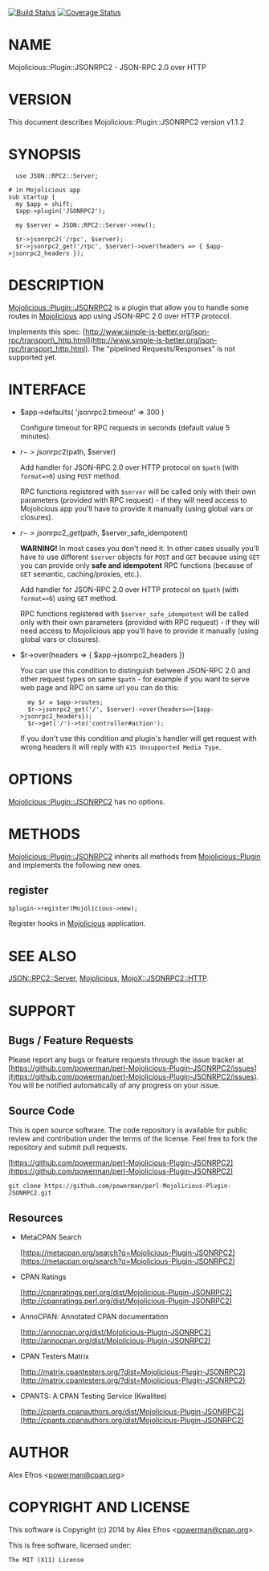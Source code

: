 [![Build Status](https://travis-ci.org/powerman/perl-Mojolicious-Plugin-JSONRPC2.svg?branch=master)](https://travis-ci.org/powerman/perl-Mojolicious-Plugin-JSONRPC2)
[![Coverage Status](https://coveralls.io/repos/powerman/perl-Mojolicious-Plugin-JSONRPC2/badge.svg?branch=master)](https://coveralls.io/r/powerman/perl-Mojolicious-Plugin-JSONRPC2?branch=master)

# NAME

Mojolicious::Plugin::JSONRPC2 - JSON-RPC 2.0 over HTTP

# VERSION

This document describes Mojolicious::Plugin::JSONRPC2 version v1.1.2

# SYNOPSIS

      use JSON::RPC2::Server;

    # in Mojolicious app
    sub startup {
      my $app = shift;
      $app->plugin('JSONRPC2');

      my $server = JSON::RPC2::Server->new();

      $r->jsonrpc2('/rpc', $server);
      $r->jsonrpc2_get('/rpc', $server)->over(headers => { $app->jsonrpc2_headers });

# DESCRIPTION

[Mojolicious::Plugin::JSONRPC2](https://metacpan.org/pod/Mojolicious::Plugin::JSONRPC2) is a plugin that allow you to handle
some routes in [Mojolicious](https://metacpan.org/pod/Mojolicious) app using JSON-RPC 2.0 over HTTP protocol.

Implements this spec: [http://www.simple-is-better.org/json-rpc/transport\_http.html](http://www.simple-is-better.org/json-rpc/transport_http.html).
The "pipelined Requests/Responses" is not supported yet.

# INTERFACE

- $app->defaults( 'jsonrpc2.timeout' => 300 )

    Configure timeout for RPC requests in seconds (default value 5 minutes).

- $r->jsonrpc2($path, $server)

    Add handler for JSON-RPC 2.0 over HTTP protocol on `$path`
    (with `format=>0`) using `POST` method.

    RPC functions registered with `$server` will be called only with their
    own parameters (provided with RPC request) - if they will need access to
    Mojolicious app you'll have to provide it manually (using global vars or
    closures).

- $r->jsonrpc2\_get($path, $server\_safe\_idempotent)

    **WARNING!** In most cases you don't need it. In other cases usually you'll
    have to use different `$server` objects for `POST` and `GET` because
    using `GET` you can provide only **safe and idempotent** RPC functions
    (because of `GET` semantic, caching/proxies, etc.).

    Add handler for JSON-RPC 2.0 over HTTP protocol on `$path`
    (with `format=>0`) using `GET` method.

    RPC functions registered with `$server_safe_idempotent` will be called only with their
    own parameters (provided with RPC request) - if they will need access to
    Mojolicious app you'll have to provide it manually (using global vars or
    closures).

- $r->over(headers => { $app->jsonrpc2\_headers })

    You can use this condition to distinguish between JSON-RPC 2.0 and other
    request types on same `$path` - for example if you want to serve web page
    and RPC on same url you can do this:

        my $r = $app->routes;
        $r->jsonrpc2_get('/', $server)->over(headers=>{$app->jsonrpc2_headers});
        $r->get('/')->to('controller#action');

    If you don't use this condition and plugin's handler will get request with
    wrong headers it will reply with `415 Unsupported Media Type`.

# OPTIONS

[Mojolicious::Plugin::JSONRPC2](https://metacpan.org/pod/Mojolicious::Plugin::JSONRPC2) has no options.

# METHODS

[Mojolicious::Plugin::JSONRPC2](https://metacpan.org/pod/Mojolicious::Plugin::JSONRPC2) inherits all methods from
[Mojolicious::Plugin](https://metacpan.org/pod/Mojolicious::Plugin) and implements the following new ones.

## register

    $plugin->register(Mojolicious->new);

Register hooks in [Mojolicious](https://metacpan.org/pod/Mojolicious) application.

# SEE ALSO

[JSON::RPC2::Server](https://metacpan.org/pod/JSON::RPC2::Server), [Mojolicious](https://metacpan.org/pod/Mojolicious), [MojoX::JSONRPC2::HTTP](https://metacpan.org/pod/MojoX::JSONRPC2::HTTP).

# SUPPORT

## Bugs / Feature Requests

Please report any bugs or feature requests through the issue tracker
at [https://github.com/powerman/perl-Mojolicious-Plugin-JSONRPC2/issues](https://github.com/powerman/perl-Mojolicious-Plugin-JSONRPC2/issues).
You will be notified automatically of any progress on your issue.

## Source Code

This is open source software. The code repository is available for
public review and contribution under the terms of the license.
Feel free to fork the repository and submit pull requests.

[https://github.com/powerman/perl-Mojolicious-Plugin-JSONRPC2](https://github.com/powerman/perl-Mojolicious-Plugin-JSONRPC2)

    git clone https://github.com/powerman/perl-Mojolicious-Plugin-JSONRPC2.git

## Resources

- MetaCPAN Search

    [https://metacpan.org/search?q=Mojolicious-Plugin-JSONRPC2](https://metacpan.org/search?q=Mojolicious-Plugin-JSONRPC2)

- CPAN Ratings

    [http://cpanratings.perl.org/dist/Mojolicious-Plugin-JSONRPC2](http://cpanratings.perl.org/dist/Mojolicious-Plugin-JSONRPC2)

- AnnoCPAN: Annotated CPAN documentation

    [http://annocpan.org/dist/Mojolicious-Plugin-JSONRPC2](http://annocpan.org/dist/Mojolicious-Plugin-JSONRPC2)

- CPAN Testers Matrix

    [http://matrix.cpantesters.org/?dist=Mojolicious-Plugin-JSONRPC2](http://matrix.cpantesters.org/?dist=Mojolicious-Plugin-JSONRPC2)

- CPANTS: A CPAN Testing Service (Kwalitee)

    [http://cpants.cpanauthors.org/dist/Mojolicious-Plugin-JSONRPC2](http://cpants.cpanauthors.org/dist/Mojolicious-Plugin-JSONRPC2)

# AUTHOR

Alex Efros &lt;powerman@cpan.org>

# COPYRIGHT AND LICENSE

This software is Copyright (c) 2014 by Alex Efros &lt;powerman@cpan.org>.

This is free software, licensed under:

    The MIT (X11) License
